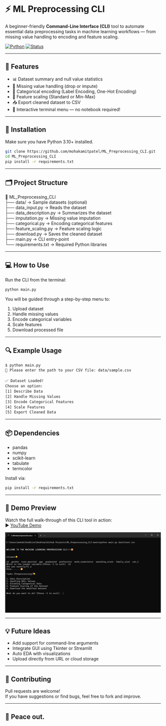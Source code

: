 # ⚡ ML Preprocessing CLI

A beginner-friendly **Command-Line Interface (CLI)** tool to automate essential data preprocessing tasks in machine learning workflows — from missing value handling to encoding and feature scaling.

[![Python](https://img.shields.io/badge/Python-3.10+-blue.svg)](https://www.python.org/)
[![Status](https://img.shields.io/badge/Project-Active-brightgreen)]()

---

## 🎯 Features

- 📊 Dataset summary and null value statistics  
- 🧹 Missing value handling (drop or impute)  
- 🧠 Categorical encoding (Label Encoding, One-Hot Encoding)  
- 📏 Feature scaling (Standard or Min-Max)  
- 📥 Export cleaned dataset to CSV  
- 🧪 Interactive terminal menu — no notebook required!

---

## 🧰 Installation

Make sure you have Python 3.10+ installed.

```bash
git clone https://github.com/mohakamitpatel/ML_Preprocessing_CLI.git
cd ML_Preprocessing_CLI
pip install -r requirements.txt
```

---

## 🗂️ Project Structure

📂 ML_Preprocessing_CLI  
├── data/ → Sample datasets (optional)  
├── data_input.py → Reads the dataset  
├── data_description.py → Summarizes the dataset  
├── imputation.py → Missing value imputation  
├── categorical.py → Encoding categorical features  
├── feature_scaling.py → Feature scaling logic  
├── download.py → Saves the cleaned dataset  
├── main.py → CLI entry-point  
└── requirements.txt → Required Python libraries

---

## 💻 How to Use

Run the CLI from the terminal:

```bash
python main.py
```

You will be guided through a step-by-step menu to:

1. Upload dataset  
2. Handle missing values  
3. Encode categorical variables  
4. Scale features  
5. Download processed file

---

## 🔍 Example Usage

```bash
$ python main.py
📁 Please enter the path to your CSV file: data/sample.csv

✅ Dataset Loaded!
Choose an option:
[1] Describe Data
[2] Handle Missing Values
[3] Encode Categorical Features
[4] Scale Features
[5] Export Cleaned Data
```

---

## 📦 Dependencies

- pandas  
- numpy  
- scikit-learn  
- tabulate  
- termcolor  

Install via:

```bash
pip install -r requirements.txt
```

---

## 🎥 Demo Preview

Watch the full walk-through of this CLI tool in action:  
▶️ [YouTube Demo](https://www.youtube.com/watch?v=n2kXr99IVzU)

<img src="https://github.com/mohakamitpatel/ML_Preprocessing_CLI/blob/main/Image.png" width="640"/>

---

## 💡 Future Ideas

- Add support for command-line arguments  
- Integrate GUI using Tkinter or Streamlit  
- Auto EDA with visualizations  
- Upload directly from URL or cloud storage  

---

## 🤝 Contributing

Pull requests are welcome!  
If you have suggestions or find bugs, feel free to fork and improve.

---

## 🫡 Peace out.

